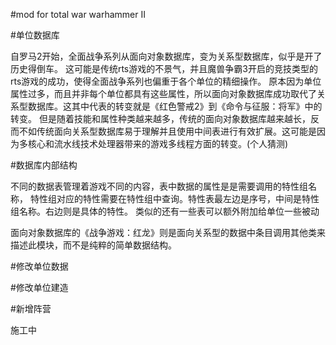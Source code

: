 #mod for total war warhammer II

#单位数据库

自罗马2开始，全面战争系列从面向对象数据库，变为关系型数据库，似乎是开了历史得倒车。
这可能是传统rts游戏的不景气，并且魔兽争霸3开启的竞技类型的rts游戏的成功，使得全面战争系列也偏重于各个单位的精细操作。
原本因为单位属性过多，而且并非每个单位都具有这些属性，所以面向对象数据库成功取代了关系型数据库。这其中代表的转变就是《红色警戒2》到《命令与征服：将军》中的转变。
但是随着技能和属性种类越来越多，传统的面向对象数据库越来越长，反而不如传统面向关系型数据库易于理解并且使用中间表进行有效扩展。这可能是因为多核心和流水线技术处理器带来的游戏多线程方面的转变。(个人猜测)

#数据库内部结构

不同的数据表管理着游戏不同的内容，表中数据的属性是是需要调用的特性组名称，
特性组对应的特性需要在特性组中查询。特性表最左边是序号，中间是特性组名称。右边则是具体的特性。
类似的还有一些表可以额外附加给单位一些被动

面向对象数据库的《战争游戏：红龙》则是面向关系型的数据中条目调用其他类来描述此模块，而不是纯粹的简单数据结构。

#修改单位数据

#修改单位建造

#新增阵营

施工中
